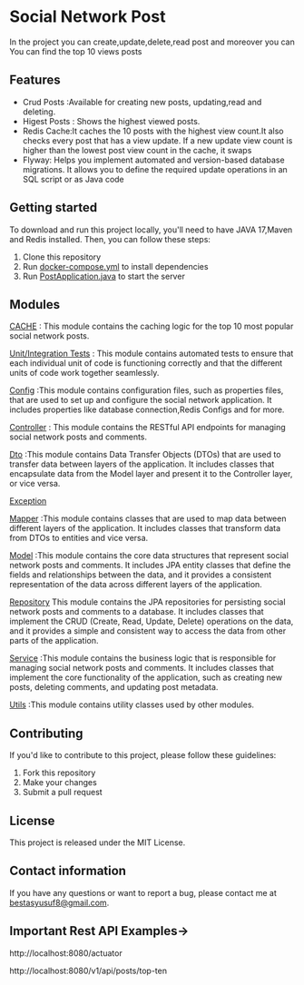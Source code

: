 
# Social Network Post

In the project you can create,update,delete,read post and moreover you can
You can find the top 10 views posts
## Features
- Crud Posts :Available for creating new posts, updating,read and deleting.
- Higest Posts : Shows the highest viewed posts.
- Redis Cache:It caches the 10 posts with the highest view count.It also checks every post that has a view update. If a new update view count is higher than the lowest post view count in the cache, it swaps
- Flyway:  Helps you implement automated and version-based database migrations. It allows you to define the required update operations in an SQL script or as Java code

## Getting started

To download and run this project locally, you'll need to have JAVA 17,Maven and Redis installed. 
Then, you can follow these steps:

1. Clone this repository
2. Run [docker-compose.yml](docker-compose.yml) to install dependencies
3. Run [PostApplication.java](src%2Fmain%2Fjava%2Fcom%2Fsocialnetwork%2Fpost%2FPostApplication.java) to start the server

## Modules
[CACHE](src%2Fmain%2Fjava%2Fcom%2Fsocialnetwork%2Fpost%2Fcache) : This module contains the caching logic for the top 10 most popular social network posts.

[Unit/Integration Tests](src%2Ftest) :  This module contains automated tests to ensure that each individual unit of code is functioning correctly and that the different units of code work together seamlessly.

[Config](src%2Fmain%2Fjava%2Fcom%2Fsocialnetwork%2Fpost%2Fconfig) :This module contains configuration files, such as properties files, that are used to set up and configure the social network application. It includes properties like database connection,Redis Configs and for more.

[Controller](src%2Fmain%2Fjava%2Fcom%2Fsocialnetwork%2Fpost%2Fcontroller) : This module contains the RESTful API endpoints for managing social network posts and comments.

[Dto](src%2Fmain%2Fjava%2Fcom%2Fsocialnetwork%2Fpost%2Fdto) :This module contains Data Transfer Objects (DTOs) that are used to transfer data between layers of the application. It includes classes that encapsulate data from the Model layer and present it to the Controller layer, or vice versa.

[Exception](src%2Fmain%2Fjava%2Fcom%2Fsocialnetwork%2Fpost%2Fexception)

[Mapper](src%2Fmain%2Fjava%2Fcom%2Fsocialnetwork%2Fpost%2Fmapper) :This module contains classes that are used to map data between different layers of the application. It includes classes that transform data from DTOs to entities and vice versa.

[Model](src%2Fmain%2Fjava%2Fcom%2Fsocialnetwork%2Fpost%2Fmodel) :This module contains the core data structures that represent social network posts and comments. It includes JPA entity classes that define the fields and relationships between the data, and it provides a consistent representation of the data across different layers of the application.

[Repository](src%2Fmain%2Fjava%2Fcom%2Fsocialnetwork%2Fpost%2Frepository) This module contains the JPA repositories for persisting social network posts and comments to a database. It includes classes that implement the CRUD (Create, Read, Update, Delete) operations on the data, and it provides a simple and consistent way to access the data from other parts of the application.

[Service](src%2Fmain%2Fjava%2Fcom%2Fsocialnetwork%2Fpost%2Fservice) :This module contains the business logic that is responsible for managing social network posts and comments. It includes classes that implement the core functionality of the application, such as creating new posts, deleting comments, and updating post metadata.

[Utils](src%2Fmain%2Fjava%2Fcom%2Fsocialnetwork%2Fpost%2Futils) :This module contains utility classes used by other modules.

## Contributing

If you'd like to contribute to this project, please follow these guidelines:

1. Fork this repository
2. Make your changes
3. Submit a pull request

## License

This project is released under the MIT License.

## Contact information

If you have any questions or want to report a bug, please contact me at bestasyusuf8@gmail.com.


## Important Rest API Examples->

http://localhost:8080/actuator

http://localhost:8080/v1/api/posts/top-ten
